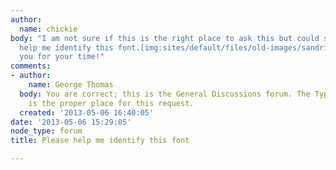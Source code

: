 ```yaml
---
author:
  name: chickie
body: "I am not sure if this is the right place to ask this but could someone please
  help me identify this font.[img:sites/default/files/old-images/sandridge tshirt_5743.jpeg]\r\n\r\nThank
  you for your time!"
comments:
- author:
    name: George Thomas
  body: You are correct; this is the General Discussions forum. The Type ID forum
    is the proper place for this request.
  created: '2013-05-06 16:40:05'
date: '2013-05-06 15:29:05'
node_type: forum
title: Please help me identify this font

---
```

